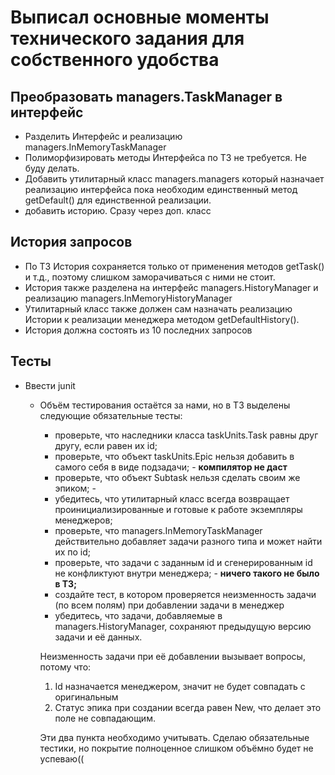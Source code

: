# Выписал основные моменты технического задания для собственного удобства  


## Преобразовать managers.TaskManager в интерфейс
- Разделить Интерфейс и реализацию managers.InMemoryTaskManager
- Полиморфизировать методы Интерфейса по ТЗ не требуется. Не буду делать.
- Добавить утилитарный класс managers.managers который назначает реализацию интерфейса
пока необходим единственный метод getDefault() для единственной реализации.
- добавить историю. Сразу через доп. класс

## История запросов 
- По ТЗ История сохраняется только от применения методов getTask() и т.д., поэтому слишком заморачиваться с ними не
стоит.
- История также разделена на интерфейс managers.HistoryManager и реализацию managers.InMemoryHistoryManager
- Утилитарный класс также должен сам назначать реализацию Истории к реализации менеджера методом getDefaultHistory().
- История должна состоять из 10 последних запросов

## Тесты 
- Ввести junit
  - Объём тестирования остаётся за нами, но в ТЗ выделены следующие обязательные тесты:
      - проверьте, что наследники класса taskUnits.Task равны друг другу, если равен их id;
      - проверьте, что объект taskUnits.Epic нельзя добавить в самого себя в виде подзадачи; - **компилятор не даст**
      - проверьте, что объект Subtask нельзя сделать своим же эпиком; - 
      - убедитесь, что утилитарный класс всегда возвращает проинициализированные и готовые к работе экземпляры менеджеров;
      - проверьте, что managers.InMemoryTaskManager действительно добавляет задачи разного типа и может найти их по id;
      - проверьте, что задачи с заданным id и сгенерированным id не конфликтуют внутри менеджера; - __ничего такого не было в ТЗ;__
      - создайте тест, в котором проверяется неизменность задачи (по всем полям) при добавлении задачи в менеджер
      - убедитесь, что задачи, добавляемые в managers.HistoryManager, сохраняют предыдущую версию задачи и её данных.  

      Неизменность задачи при её добавлении вызывает вопросы, потому что:
    1. Id назначается менеджером, значит не будет совпадать с оригинальным 
    2. Статус эпика при создании всегда равен New, что делает это поле не совпадающим.  

    Эти два пункта необходимо учитывать. Сделаю обязательные тестики, но покрытие полноценное слишком объёмно будет
  не успеваю((
